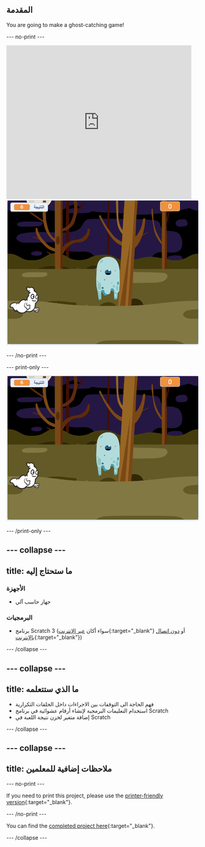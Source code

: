 ## المقدمة

You are going to make a ghost-catching game!

\--- no-print \---

<div class="scratch-preview">
  <iframe allowtransparency="true" width="485" height="402" src="https://scratch.mit.edu/projects/embed/276874679/?autostart=false" frameborder="0" scrolling="no"></iframe>
  <img src="images/showcase-static.png">
</div>

\--- /no-print \---

\--- print-only \---

![showcase](images/showcase-static.png)

\--- /print-only \---

## \--- collapse \---

## title: ما ستحتاج إليه

### الأجهزة

- جهاز حاسب آلي

### البرمجيات

- برنامج Scratch 3 (سواء أكان [عبر الإنترنت](https://rpf.io/scratchon){:target="_blank"} أو [دون اتصال بالإنترنت](https://rpf.io/scratchoff){:target="_blank"})

\--- /collapse \---

## \--- collapse \---

## title: ما الذي ستتعلمه

- فهم الحاجة الى التوقفات بين الاجراءات داخل الحلقات التكرارية
- استخدام التعليمات البرمجية لإنشاء أرقام عشوائية في برنامج Scratch
- إضافة متغير لخزن نتيجة اللعبة في Scratch

\--- /collapse \---

## \--- collapse \---

## title: ملاحظات إضافية للمعلمين

\--- no-print \---

If you need to print this project, please use the [printer-friendly version](https://projects.raspberrypi.org/en/projects/ghostbusters/print){:target="_blank"}.

\--- /no-print \---

You can find the [completed project here](https://rpf.io/p/en/ghostbusters-get){:target="_blank"}.

\--- /collapse \---